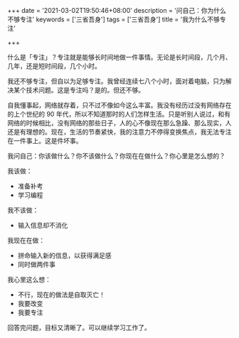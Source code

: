 +++
date = '2021-03-02T19:50:46+08:00'
description = '问自己：你为什么不够专注'
keywords = ['三省吾身']
tags = ['三省吾身']
title = '我为什么不够专注'

+++

什么是「专注」？专注就是能够长时间地做一件事情。无论是长时间段，几个月、几年，还是短时间段，几个小时。

我还不够专注，但自以为足够专注。我曾经连续七八个小时，面对着电脑，只为解决某个技术问题。这是专注吗？是的。但还不够。

自我懂事起，网络就存着，只不过不像如今这么丰富。我没有经历过没有网络存在的上个世纪的 90 年代，所以不知道那时的人们怎样生活。只是听别人说过，和有网络的时候相比，没有网络的那些日子，人的心不像现在那么急躁、那么现实，人还是有理想的。现在，生活的节奏紧快，我的注意力不停得变换焦点，我无法专注在一件事上。这是件坏事。

我问自己：你该做什么？你不该做什么？你现在在做什么？你心里是怎么想的？

我该做：

- 准备补考
- 学习编程

我不该做：

- 输入信息却不消化

我现在在做：

- 拼命输入新的信息，以获得满足感
- 同时做两件事

我心里这么想：

- 不行，现在的做法是自取灭亡！
- 我要改变
- 我要专注

回答完问题，目标又清晰了。可以继续学习工作了。
